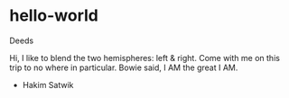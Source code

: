 # hello-world
Deeds

Hi,
I like to blend the two hemispheres: left & right.
Come with me on this trip to no where in particular.
Bowie said, I AM the great I AM.

- Hakim Satwik
